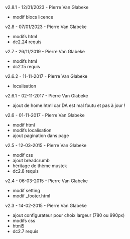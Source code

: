 v2.8.1 - 12/01/2023 - Pierre Van Glabeke
* modif blocs licence

v2.8 - 07/01/2023 - Pierre Van Glabeke
* modifs html
* dc2.24 requis

v2.7 - 26/11/2019 - Pierre Van Glabeke
* modifs html
* dc2.15 requis

v2.6.2 - 11-11-2017 - Pierre Van Glabeke
* localisation

v2.6.1 - 02-11-2017 - Pierre Van Glabeke
* ajout de home.html car DA est mal foutu et pas à jour !

v2.6 - 01-11-2017 - Pierre Van Glabeke
* modif html
* modifs localisation
* ajout pagination dans page

v2.5 - 12-03-2015 - Pierre Van Glabeke
* modif css
* ajout breadcrumb
* héritage de thème mustek
* dc2.8 requis

v2.4 - 06-03-2015 - Pierre Van Glabeke
* modif setting
* modif _footer.html

v2.3 - 14-02-2015 - Pierre Van Glabeke
* ajout configurateur pour choix largeur (780 ou 990px)
* modifs css
* html5
* dc2.7 requis